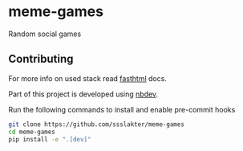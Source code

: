 # meme-games
Random social games

## Contributing

For more info on used stack read [fasthtml](https://docs.fastht.ml/) docs.

Part of this project is developed using [nbdev](https://nbdev.fast.ai/).

Run the following commands to install and enable pre-commit hooks
```sh
git clone https://github.com/ssslakter/meme-games
cd meme-games
pip install -e ".[dev]"
```